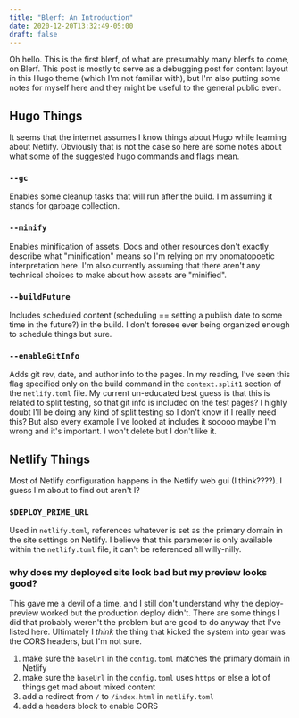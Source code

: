```yaml
---
title: "Blerf: An Introduction"
date: 2020-12-20T13:32:49-05:00
draft: false
---
```


Oh hello. This is the first blerf, of what are presumably many blerfs to come, on Blerf. This post is mostly to serve as a debugging post for content layout in this Hugo theme (which I'm not familiar with), but I'm also putting some notes for myself here and they might be useful to the general public even. 

## Hugo Things
It seems that the internet assumes I know things about Hugo while learning about Netlify. Obviously that is not the case so here are some notes about what some of the suggested hugo commands and flags mean.

### `--gc`
Enables some cleanup tasks that will run after the build. I'm assuming it stands for garbage collection.

### `--minify` 
Enables minification of assets. Docs and other resources don't exactly describe what "minification" means so I'm relying on my onomatopoetic interpretation here. I'm also currently assuming that there aren't any technical choices to make about how assets are "minified".

### `--buildFuture`
Includes scheduled content (scheduling == setting a publish date to some time in the future?) in the build. I don't foresee ever being organized enough to schedule things but sure. 

### `--enableGitInfo`
Adds git rev, date, and author info to the pages. In my reading, I've seen this flag specified only on the build command in the `context.split1` section of the `netlify.toml` file. My current un-educated best guess is that this is related to split testing, so that git info is included on the test pages? I highly doubt I'll be doing any kind of split testing so I don't know if I really need this? But also every example I've looked at includes it sooooo maybe I'm wrong and it's important. I won't delete but I don't like it. 

## Netlify Things
Most of Netlify configuration happens in the Netlify web gui (I think????). I guess I'm about to find out aren't I?

### `$DEPLOY_PRIME_URL`
Used in `netlify.toml`, references whatever is set as the primary domain in the site settings on Netlify. I believe that this parameter is only available within the `netlify.toml` file, it can't be referenced all willy-nilly. 

### why does my deployed site look bad but my preview looks good?
This gave me a devil of a time, and I still don't understand why the deploy-preview worked but the production deploy didn't. There are some things I did that probably weren't the problem but are good to do anyway that I've listed here. Ultimately I _think_ the thing that kicked the system into gear was the CORS headers, but I'm not sure.

1. make sure the `baseUrl` in the `config.toml` matches the primary domain in Netlify
2. make sure the `baseUrl` in the `config.toml` uses `https` or else a lot of things get mad about mixed content
3. add a redirect from `/` to `/index.html` in `netlify.toml` 
4. add a headers block to enable CORS 
